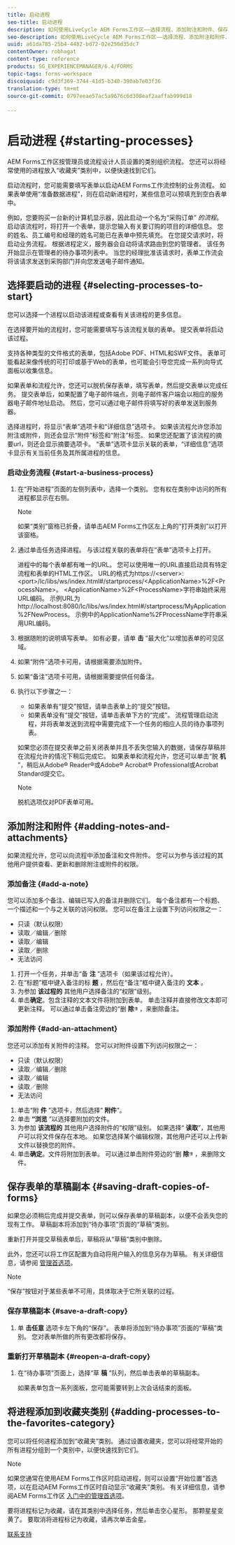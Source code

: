 ```yaml
---
title: 启动进程
seo-title: 启动进程
description: 如何使用LiveCycle AEM Forms工作区——选择流程、添加附注和附件、保存草稿副本并添加到收藏夹。
seo-description: 如何使用LiveCycle AEM Forms工作区——选择流程、添加附注和附件、保存草稿副本并添加到收藏夹。
uuid: a61da785-25b4-4482-bd72-02e250d35dc7
contentOwner: robhagat
content-type: reference
products: SG_EXPERIENCEMANAGER/6.4/FORMS
topic-tags: forms-workspace
discoiquuid: c9d3f369-3744-41d5-b340-390ab7e03f36
translation-type: tm+mt
source-git-commit: 0797eeae57ac5a9676c6d308eaf2aaffab999d18

---
```



# 启动进程 {#starting-processes}

AEM Forms工作区按管理员或流程设计人员设置的类别组织流程。 您还可以将经常使用的进程放入“收藏夹”类别中，以便快速找到它们。

启动流程时，您可能需要填写表单以启动AEM Forms工作流控制的业务流程。 如果表单使用“准备数据进程”，则在启动新进程时，某些信息可以预填充到空白表单中。

例如，您要购买一台新的计算机显示器，因此启动一个名为“采购订单” *的流程*。 启动该流程时，将打开一个表单，提示您输入有关要订购的项目的详细信息。 您的姓名、员工编号和经理的姓名可能已在表单中预先填充。 在您提交请求时，将启动业务流程。 根据进程定义，服务器会自动将请求路由到您的管理者。 该任务开始显示在管理者的待办事项列表中。 当您的经理批准该请求时，表单工作流会将该请求发送到采购部门并向您发送电子邮件通知。

## 选择要启动的进程 {#selecting-processes-to-start}

您可以选择一个进程以启动该进程或查看有关该进程的更多信息。

在选择要开始的流程时，您可能需要填写与该流程关联的表单。 提交表单将启动该过程。

支持各种类型的文件格式的表单，包括Adobe PDF、HTML和SWF文件。 表单可能看起来像传统的可打印或基于Web的表单，也可能会引导您完成一系列向导式面板以收集信息。

如果表单和流程允许，您还可以脱机保存表单，填写表单，然后提交表单以完成任务。 提交表单后，如果配置了电子邮件端点，则电子邮件客户端会以相应的服务器电子邮件地址启动。 然后，您可以通过电子邮件将填写好的表单发送到服务器。

选择进程时，将显示“表单”选项卡和“详细信息”选项卡。 如果该流程允许您添加附注或附件，则还会显示“附件”标签和“附注”标签。 如果您还配置了该流程的摘要url，则还会显示摘要选项卡。 “表单”选项卡显示关联的表单，“详细信息”选项卡显示有关当前任务及其所属进程的信息。

### 启动业务流程 {#start-a-business-process}

1. 在“开始进程”页面的左侧列表中，选择一个类别。 您有权在类别中访问的所有进程都显示在右侧。

   >[!NOTE]
   >
   >如果“类别”窗格已折叠，请单击AEM Forms工作区左上角的“打开类别”以打开该窗格。

1. 通过单击任务选择进程。 与该过程关联的表单将在“表单”选项卡上打开。

   进程中的每个表单都有唯一的URL。 您可以使用唯一的URL直接启动具有特定流程和表单的HTML工作区。 URL的格式为https://&lt;server>:&lt;port>/lc/libs/ws/index.html#/startprocess/&lt;ApplicationName>%2F&lt;ProcessName>。 &lt;ApplicationName>%2F&lt;ProcessName>字符串始终采用URL编码。 示例URL为http://localhost:8080/lc/libs/ws/index.html#/startprocess/MyApplication%2FNewProcess。 示例中的ApplicationName%2FProcessName字符串采用URL编码。

1. 根据随附的说明填写表单。 如有必要，请单 **击** “最大化”以增加表单的可见区域。
1. 如果“附件”选项卡可用，请根据需要添加附件。
1. 如果“备注”选项卡可用，请根据需要提供任何备注。
1. 执行以下步骤之一：

   * 如果表单有“提交”按钮，请单击表单上的“提交”按钮。
   * 如果表单没有“提交”按钮，请单击表单下方的“完成”。
   流程管理启动流程，并将表单发送到流程中需要完成下一个任务的相应人员的待办事项列表。

   如果您必须在提交表单之前关闭表单并且不丢失您输入的数据，请保存草稿并在流程允许的情况下稍后完成它。 如果表单和流程允许，您还可以单击“脱 **机** ”，稍后从Adobe® Reader®或Adobe® Acrobat® Professional或Acrobat Standard提交它。

   >[!NOTE]
   >
   >脱机选项仅对PDF表单可用。

## 添加附注和附件 {#adding-notes-and-attachments}

如果流程允许，您可以向流程中添加备注和文件附件。 您可以为参与该过程的其他用户提供查看、更新和删除附注或附件的权限。

### 添加备注 {#add-a-note}

您可以添加多个备注、编辑已写入的备注并删除它们。 每个备注都有一个标题、一个描述和一个与之关联的访问权限。 您可以在备注上设置下列访问权限之一：

* 只读（默认权限）
* 读取／编辑／删除
* 读取／编辑
* 读取／删除
* 无法访问

1. 打开一个任务，并单击“备 **注** ”选项卡（如果该过程允许）。
1. 在“标题”框中键入备注的标 **题** ，然后在“备注”框中键入备注的 **文本** 。
1. 为参加 **该过程的** 其他用户选择备注的“权限”级别。
1. 单击&#x200B;**确定**。包含注释的文本文件将附加到表单。 单击注释并直接修改文本即可更新注释。 可以通过单击备注旁边的“删 **除**![”按钮垃圾桶的图像](assets/icondelete.png) ，来删除备注。

### 添加附件 {#add-an-attachment}

您还可以添加有关附件的注释。 您可以对附件设置下列访问权限之一：

* 只读（默认权限）
* 读取／编辑／删除
* 读取／编辑
* 读取／删除
* 无法访问

1. 单击“附 **件** ”选项卡，然后选择“ **附件**”。
1. 单击 **“浏览** ”以选择要附加的文件。
1. 为参加 **该流程的** 其他用户选择附件的“权限”级别。 如果选择“ **读取**”，其他用户可以将文件保存在本地。 如果您选择某个编辑权限，其他用户还可以上传新文件以替换您的附件。
1. 单击&#x200B;**确定**。文件将附加到表单。 可以通过单击附件旁边的“删 **除**![”按钮垃圾桶的图像](assets/icondelete.png) ，来删除文件。

## 保存表单的草稿副本 {#saving-draft-copies-of-forms}

如果您必须稍后完成并提交表单，则可以保存表单的草稿副本，以便不会丢失您的现有工作。 草稿副本将添加到“待办事项”页面的“草稿”类别。

重新打开并提交草稿表单后，草稿将从“草稿”类别中删除。

此外，您还可以将工作区配置为自动将用户输入的信息另存为草稿。 有关详细信息，请参阅 [管理首选项](/help/forms/using/getting-started-livecycle-html-workspace.md)。

>[!NOTE]
>
>“保存”按钮对于某些表单不可用，具体取决于它所关联的过程。

### 保存草稿副本 {#save-a-draft-copy}

1. 单 **击任意** 选项卡左下角的“保存”。 表单将添加到“待办事项”页面的“草稿”类别。 您对表单所做的所有更改都将保存。

### 重新打开草稿副本 {#reopen-a-draft-copy}

1. 在“待办事项”页面上，选择“草 **稿** ”队列，然后单击表单的草稿副本。

   如果表单包含一系列面板，您可能需要转到上次会话结束的面板。

## 将进程添加到收藏夹类别 {#adding-processes-to-the-favorites-category}

您可以将任何进程添加到“收藏夹”类别。 通过设置收藏夹，您可以将经常开始的所有进程分组到一个类别中，以便快速找到它们。

>[!NOTE]
>
>如果您通常在使用AEM Forms工作区时启动进程，则可以设置“开始位置”首选项，以在启动AEM Forms工作区时自动显示“收藏夹”类别。 有关详细信息，请参阅AEM Forms工作区 [入门中的管理首选项](/help/forms/using/getting-started-livecycle-html-workspace.md)。

要将进程标记为收藏，请在其类别中选择任务，然后单击空心星形。 那颗星星变黄了。 要取消将进程标记为收藏，请再次单击金星。

[联系支持](https://www.adobe.com/account/sign-in.supportportal.html)
